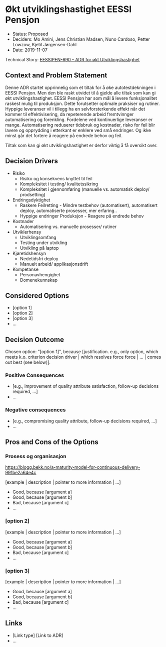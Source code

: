# Økt utviklingshastighet EESSI Pensjon

* Status: Proposed
* Deciders: Mo Amini, Jens Christian Madsen, Nuno Cardoso, Petter Lowzow, Kjetil Jørgensen-Dahl
* Date: 2019-11-07

Technical Story: [EESSIPEN-690 - ADR for økt Utviklingshastighet](https://jira.adeo.no/browse/EESSIPEN-690)

## Context and Problem Statement

Denne ADR startet opprinnelig som et tiltak for å øke autotestdekningen i EESSI Pensjon. Men den ble raskt utvidet til å gjelde alle tiltak som kan gi økt utviklingshastighet. EESSI Pensjon har som mål å levere funksjonalitet raskest mulig til produksjon. Dette forutsetter optimale praksiser og rutiner. Hyppige leveranser vil i tillegg ha en selvforsterkende effekt når det kommer til effektivisering, da repeterende arbeid fremtvinnger automatisering og forenkling. Fordelene ved kontinuerlige leveranser er mange. Automatisering reduserer tidsbruk og kostnader, risko for feil blir lavere og opprydding i etterkant er enklere ved små endringer. Og ikke minst går det fortere å reagere på endrede behov og feil. 

Tiltak som kan gi økt utviklingshastighet er derfor viktig å få oversikt over.

## Decision Drivers

* Risiko
  * Risiko og konsekvens knyttet til feil
  * Kompleksitet i testing/ kvalitetssikring
  * Kompleksitet i gjennomføring (manuelle vs. automatisk deploy/ prodsetting)
* Endringsdyktighet
  * Raskere Feilretting - Mindre testbehov (automatisert), automatisert deploy, automatiserte prosesser, mer erfaring..  
  * Hyppige endringer Produksjon - Reagere på endrede behov
* Kostnader
  * Automatisering vs. manuelle prosesser/ rutiner
* Utviklerhensy
  * Utviklingsomfang
  * Testing under utvikling
  * Utvikling på laptop
* Kjøretidshensyn 
  * Nedetidsfri deploy
  * Manuelt arbeid/ applikasjonsdrift
* Kompetanse
  * Personavhengighet
  * Domenekunnskap


## Considered Options

* [option 1]
* [option 2]
* [option 3]
* … <!-- numbers of options can vary -->

## Decision Outcome

Chosen option: "[option 1]", because [justification. e.g., only option, which meets k.o. criterion decision driver | which resolves force force | … | comes out best (see below)].

### Positive Consequences

* [e.g., improvement of quality attribute satisfaction, follow-up decisions required, …]
* …

### Negative consequences

* [e.g., compromising quality attribute, follow-up decisions required, …]
* …

## Pros and Cons of the Options <!-- optional -->

### Prosess og organisasjon
https://blogg.bekk.no/a-maturity-model-for-continuous-delivery-991be2a64e4c

[example | description | pointer to more information | …] <!-- optional -->

* Good, because [argument a]
* Good, because [argument b]
* Bad, because [argument c]
* … <!-- numbers of pros and cons can vary -->

### [option 2]

[example | description | pointer to more information | …] <!-- optional -->

* Good, because [argument a]
* Good, because [argument b]
* Bad, because [argument c]
* … <!-- numbers of pros and cons can vary -->

### [option 3]

[example | description | pointer to more information | …] <!-- optional -->

* Good, because [argument a]
* Good, because [argument b]
* Bad, because [argument c]
* … <!-- numbers of pros and cons can vary -->

## Links <!-- optional -->

* [Link type] [Link to ADR] <!-- example: Refined by [ADR-0005](0005-example.md) -->
* … <!-- numbers of links can vary -->
